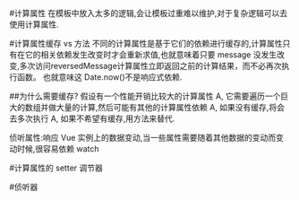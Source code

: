 #计算属性
在模板中放入太多的逻辑,会让模板过重难以维护,对于复杂逻辑可以去使用计算属性.




#计算属性缓存 vs 方法
  不同的计算属性是基于它们的依赖进行缓存的,计算属性只有在它的相关依赖发生改变时才会重新求值,也就意味着只要 message 没发生改变,多次访问reversedMessage计算属性立即返回之前的计算结果，而不必再次执行函数。
  也就意味这 Date.now()不是响应式依赖.
  
##为什么需要缓存?
假设有一个性能开销比较大的计算属性 A, 它需要遍历一个巨大的数组并做大量的计算,然后可能有其他的计算属性依赖 A, 如果没有缓存,将会去多次执行 A, 如果不希望有缓存,用方法来替代.

侦听属性:响应 Vue 实例上的数据变动,当一些属性需要随着其他数据的变动而变动时候,很容易依赖 watch


#计算属性的 setter  调节器




#侦听器





